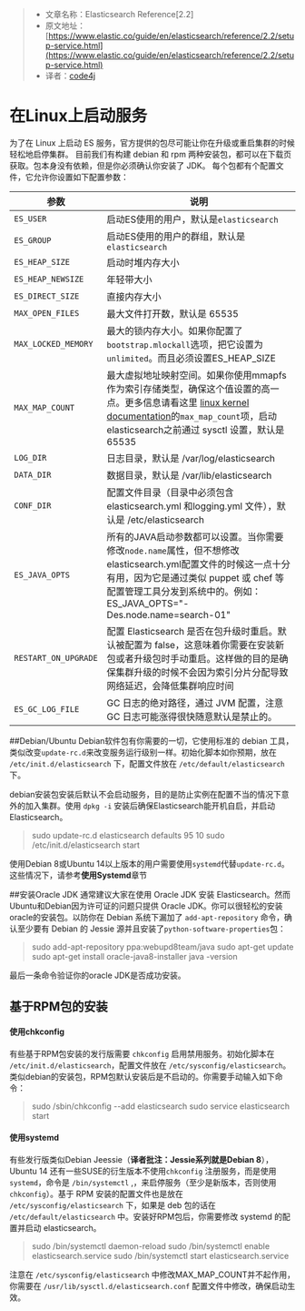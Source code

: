 >* 文章名称：Elasticsearch Reference[2.2]
>* 原文地址：[https://www.elastic.co/guide/en/elasticsearch/reference/2.2/setup-service.html](https://www.elastic.co/guide/en/elasticsearch/reference/2.2/setup-service.html)
>* 译者：[code4j](https://github.com/rpgmakervx)

# 在Linux上启动服务
为了在 Linux 上启动 ES 服务，官方提供的包尽可能让你在升级或重启集群的时候轻松地启停集群。
目前我们有构建 debian 和 rpm 两种安装包，都可以在下载页获取。包本身没有依赖，但是你必须确认你安装了 JDK。
每个包都有个配置文件，它允许你设置如下配置参数：

参数  | 说明 
--------|------
`ES_USER `           | 启动ES使用的用户，默认是`elasticsearch`  
`ES_GROUP `        | 启动ES使用的用户的群组，默认是`elasticsearch`
`ES_HEAP_SIZE ` | 启动时堆内存大小
`ES_HEAP_NEWSIZE `  | 年轻带大小
`ES_DIRECT_SIZE`|直接内存大小
`MAX_OPEN_FILES`|最大文件打开数，默认是 65535
`MAX_LOCKED_MEMORY`|最大的锁内存大小。如果你配置了`bootstrap.mlockall`选项，把它设置为 `unlimited`。而且必须设置ES_HEAP_SIZE
`MAX_MAP_COUNT`|最大虚拟地址映射空间。如果你使用mmapfs作为索引存储类型，确保这个值设置的高一点。更多信息请看这里 [linux kernel documentation](https://github.com/torvalds/linux/blob/master/Documentation/sysctl/vm.txt)的`max_map_count`项，启动elasticsearch之前通过 sysctl  设置，默认是65535
`LOG_DIR`|日志目录，默认是 /var/log/elasticsearch
`DATA_DIR`|数据目录，默认是 /var/lib/elasticsearch
`CONF_DIR`|配置文件目录（目录中必须包含elasticsearch.yml 和logging.yml 文件），默认是 /etc/elasticsearch
`ES_JAVA_OPTS`|所有的JAVA启动参数都可以设置。当你需要修改`node.name`属性，但不想修改elasticsearch.yml配置文件的时候这一点十分有用，因为它是通过类似 puppet 或 chef 等配置管理工具分发到系统中的。例如：ES_JAVA_OPTS="-Des.node.name=search-01"
`RESTART_ON_UPGRADE`|配置 Elasticsearch 是否在包升级时重启。默认被配置为 false，这意味着你需要在安装新包或者升级包时手动重启。这样做的目的是确保集群升级的时候不会因为索引分片分配导致网络延迟，会降低集群响应时间
`ES_GC_LOG_FILE`|GC 日志的绝对路径，通过 JVM 配置，注意 GC 日志可能涨得很快随意默认是禁止的。

##Debian/Ubuntu
Debian软件包有你需要的一切，它使用标准的 debian 工具，类似改变`update-rc.d`来改变服务运行级别一样。初始化脚本如你预期，放在 `/etc/init.d/elasticsearch` 下，配置文件放在 `/etc/default/elasticsearch` 下。

debian安装包安装后默认不会启动服务，目的是防止实例在配置不当的情况下意外的加入集群。使用 `dpkg -i` 安装后确保Elasticsearch能开机自启，并启动 Elasticsearch。
>sudo update-rc.d elasticsearch defaults 95 10
sudo /etc/init.d/elasticsearch start

使用Debian 8或Ubuntu 14以上版本的用户需要使用`systemd`代替`update-rc.d`。这些情况下，请参考**使用Systemd**章节

##安装Oracle JDK
通常建议大家在使用 Oracle JDK 安装 Elasticsearch。然而Ubuntu和Debian因为许可证的问题只提供 Oracle JDK。你可以很轻松的安装oracle的安装包。以防你在 Debian 系统下漏加了 `add-apt-repository` 命令，确认至少要有 Debian 的 Jessie 源并且安装了`python-software-properties`包：
>sudo add-apt-repository ppa:webupd8team/java
sudo apt-get update
sudo apt-get install oracle-java8-installer
java -version

最后一条命令验证你的oracle JDK是否成功安装。

## 基于RPM包的安装

#### 使用chkconfig

有些基于RPM包安装的发行版需要 `chkconfig` 启用禁用服务。初始化脚本在 `/etc/init.d/elasticsearch`，配置文件放在 `/etc/sysconfig/elasticsearch`。类似debian的安装包，RPM包默认安装后是不启动的。你需要手动输入如下命令：
>sudo /sbin/chkconfig --add elasticsearch
sudo service elasticsearch start

#### 使用systemd

有些发行版类似Debian Jeessie（**译者批注：Jessie系列就是Debian 8**），Ubuntu 14 还有一些SUSE的衍生版本不使用`chkconfig` 注册服务，而是使用 `systemd`，命令是 `/bin/systemctl` ,，来启停服务（至少是新版本，否则使用`chkconfig`）。基于 RPM 安装的配置文件也是放在 `/etc/sysconfig/elasticsearch` 下，如果是 deb 包的话在 `/etc/default/elasticsearch` 中。安装好RPM包后，你需要修改 systemd 的配置并启动 elasticsearch。
>sudo /bin/systemctl daemon-reload
sudo /bin/systemctl enable elasticsearch.service
sudo /bin/systemctl start elasticsearch.service

注意在 `/etc/sysconfig/elasticsearch` 中修改MAX_MAP_COUNT并不起作用，你需要在 `/usr/lib/sysctl.d/elasticsearch.conf` 配置文件中修改，确保启动生效。







